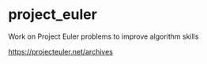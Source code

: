 # project_euler
Work on Project Euler problems to improve algorithm skills

https://projecteuler.net/archives
